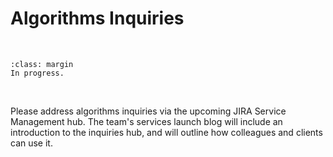 
Algorithms Inquiries
====================

<br>

```{admonition} Update
:class: margin
In progress.
```

<br>

Please address algorithms inquiries via the upcoming JIRA Service Management hub.  The team's services launch blog will include an introduction to the inquiries hub, and will outline how colleagues and clients can use it.


<br>
<br>
<br>
<br>

<br>
<br>
<br>
<br>
